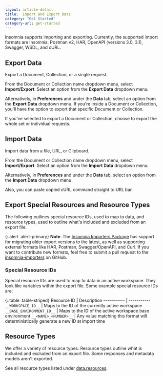 ```yaml
---
layout: article-detail
title:  Import and Export Data
category: "Get Started"
category-url: get-started
---
```


Insomnia supports importing and exporting. Currently, the supported import formats are Insomnia, Postman v2, HAR, OpenAPI (versions 3.0, 3.1), Swagger, WSDL, and cURL.

## Export Data

Export a Document, Collection, or a single request.

From the Document or Collection name dropdown menu, select **Import/Export**. Select an option from the **Export Data** dropdown menu.

Alternatively, in **Preferences** and under the **Data** tab, select an option from the **Export Data** dropdown menu. If you're inside a Document or Collection, you'll have the option to export that specific Document or Collection.

If you've selected to export a Document or Collection, choose to export the whole set or individual requests.

## Import Data

Import data from a file, URL, or Clipboard.

From the Document or Collection name dropdown menu, select **Import/Export**. Select an option from the **Import Data** dropdown menu.

Alternatively, in **Preferences** and under the **Data** tab, select an option from the **Import Data** dropdown menu.

Also, you can paste copied cURL command straight to URL bar.

## Export Special Resources and Resource Types

The following outlines special resource IDs, used to map to data, and resource types, used to outline what's included and excluded from an export file.

{:.alert .alert-primary}
**Note**: The [Insomnia Importers Package](https://github.com/kong/insomnia/tree/develop/packages/insomnia-importers) has support for migrating older export versions to the latest, as well as supporting external formats like HAR, Postman, Swagger/OpenAPI, and Curl. If you want to contribute new formats, feel free to submit a pull request to the [insomnia-importers](https://github.com/kong/insomnia/tree/develop/packages/insomnia-importers) on GitHub.

### Special Resource IDs

Special resource IDs are used to map to data in an active workspace. They look like variables within the export file. Some example special resource IDs are:

{:.table .table-striped}
Resource ID | Description
----------- | -----------
`__WORKSPACE_ID__` | Maps to the ID of the currently active workspace
`__BASE_ENVIRONMENT_ID__` | Maps to the ID of the active workspace base environment
`__<NAME>_<NUMBER>__` |  Any value matching this format will deterministically generate a new ID at import time

## Resource Types

We offer a variety of resource types. Resource types outline what is included and excluded from an export file. Some responses and metadata models aren't exported.

See all resource types listed under [data.resources](https://github.com/Kong/insomnia/blob/7abde2a01700f587179941b3231fb1078fcb1e41/packages/insomnia-app/app/common/export.ts#L185-L198).
